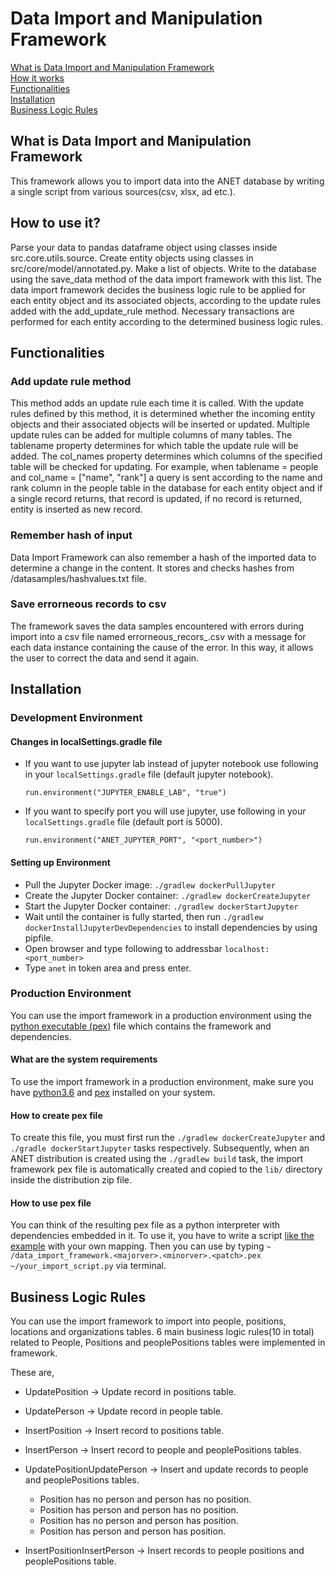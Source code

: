 # Data Import and Manipulation Framework

[What is Data Import and Manipulation Framework](#what_is_data_import_and_manipulation_framework) <br />
[How it works](#how_it_works) <br />
[Functionalities](#functionalities) <br />
[Installation](#installation) <br />
[Business Logic Rules](#business-logic-rules)<br />

## What is Data Import and Manipulation Framework
This framework allows you to import data into the ANET database by writing a single script from various sources(csv, xlsx, ad etc.).<br />

## How to use it?
Parse your data to pandas dataframe object using classes inside src.core.utils.source. Create entity objects using classes in src/core/model/annotated.py. Make a list of objects. Write to the database using the save_data method of the data import framework with this list. The data import framework decides the business logic rule to be applied for each entity object and its associated objects, according to the update rules added with the add_update_rule method. Necessary transactions are performed for each entity according to the determined business logic rules.


## Functionalities

### Add update rule method
This method adds an update rule each time it is called. With the update rules defined by this method, it is determined whether the incoming entity objects and their associated objects will be inserted or updated. Multiple update rules can be added for multiple columns of many tables. The tablename property determines for which table the update rule will be added. The col_names property determines which columns of the specified table will be checked for updating. For example, when tablename = people and col_name = ["name", "rank"] a query is sent according to the name and rank column in the people table in the database for each entity object and if a single record returns, that record is updated, if no record is returned, entity is inserted as new record.

### Remember hash of input
Data Import Framework can also remember a hash of the imported data to determine a change in the content. It stores and checks hashes from /datasamples/hashvalues.txt file.

### Save errorneous records to csv
The framework saves the data samples encountered with errors during import into a csv file named errorneous_recors_<timestamp>.csv with a message for each data instance containing the cause of the error. In this way, it allows the user to correct the data and send it again.

## Installation
### Development Environment
#### Changes in localSettings.gradle file
- If you want to use jupyter lab instead of jupyter notebook use following in your `localSettings.gradle` file (default jupyter notebook).
    ```
    run.environment("JUPYTER_ENABLE_LAB", "true")
    ```
- If you want to specify port you will use jupyter, use following in your `localSettings.gradle` file (default port is 5000).
    ```
    run.environment("ANET_JUPYTER_PORT", "<port_number>")
    ```

#### Setting up Environment
- Pull the Jupyter Docker image: `./gradlew dockerPullJupyter`
- Create the Jupyter Docker container: `./gradlew dockerCreateJupyter`
- Start the Jupyter Docker container: `./gradlew dockerStartJupyter`
- Wait until the container is fully started, then run `./gradlew dockerInstallJupyterDevDependencies` to install dependencies by using pipfile.
- Open browser and type following to addressbar `localhost:<port_number>`
- Type `anet` in token area and press enter.

### Production Environment
You can use the import framework in a production environment using the [python executable (pex)](https://pypi.org/project/pex/) file which contains the framework and dependencies.

#### What are the system requirements
To use the import framework in a production environment, make sure you have [python3.6](https://www.python.org/) and [pex](https://pypi.org/project/pex/) installed on your system.

#### How to create pex file
To create this file, you must first run the `./gradlew dockerCreateJupyter` and `./gradle dockerStartJupyter` tasks respectively. Subsequently, when an ANET distribution is created using the `./gradlew build` task, the import framework pex file is automatically created and copied to the `lib/` directory inside the distribution zip file.

#### How to use pex file
You can think of the resulting pex file as a python interpreter with dependencies embedded in it. To use it, you have to write a script [like the example](https://github.com/NCI-Agency/anet/blob/GH-2959-Data-import-and-manipulation-framework/anet-tools/src/examples/read_parse_import_example.py) with your own mapping. Then you can use by typing `~ /data_import_framework.<majorver>.<minorver>.<patch>.pex ~/your_import_script.py` via terminal.

## Business Logic Rules
You can use the import framework to import into people, positions, locations and organizations tables. 6 main business logic rules(10 in total) related to People, Positions and peoplePositions tables were implemented in framework. <br />

These are,

- UpdatePosition -> Update record in positions table. <br />
- UpdatePerson -> Update record in people table. <br />

- InsertPosition -> Insert record to positions table. <br />
- InsertPerson -> Insert record to people and peoplePositions tables. <br />

- UpdatePositionUpdatePerson -> Insert and update records to people and peoplePositions tables.
  - Position has no person and person has no position.
  - Position has person and person has no position.
  - Position has no person and person has position.
  - Position has person and person has position.

- InsertPositionInsertPerson -> Insert records to people positions and peoplePositions table.
